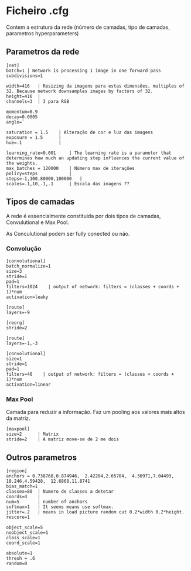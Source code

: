 # Ficheiro .cfg

Contem a estrutura da rede (número de camadas, tipo de camadas, parametros hyperparameters)

## Parametros da rede

```
[net]
batch=1 | Network is processing 1 image in one forward pass
subdivisions=1
```

```
width=416   | Resizing da imagens para estas dimensões, multiples of 32. Because network downsamples images by factors of 32.
height=416  |
channels=3  | 3 para RGB
```

```
momentum=0.9 
decay=0.0005
angle=`
```

```
saturation = 1.5    | Alteração de cor e luz das imagens
exposure = 1.5      |
hue=.1              |
```

```
learning_rate=0.001     | The learning rate is a parameter that determines how much an updating step influences the current value of the weights.
max_batches = 120000    | Número max de iterações
policy=steps            |
steps=-1,100,80000,100000   |
scales=.1,10,.1,.1      | Escala das imagens ??
``` 

## Tipos de camadas

A rede é essencialmente constituida por dois tipos de camadas, Convulutional e Max Pool.

As Conculutional podem ser fully conected ou não. 

### Convolução

```
[convolutional]
batch_normalize=1
size=3
stride=1
pad=1
filters=1024    | output of network: filters = (classes + coords + 1)*num
activation=leaky

[route]
layers=-9

[reorg]
stride=2

[route]
layers=-1,-3

[convolutional]
size=1
stride=1
pad=1
filters=40    | output of network: filters = (classes + coords + 1)*num
activation=linear
```

### Max Pool
Camada para reduzir a informação. Faz um pooling aos valores mais altos da matriz.
```
[maxpool]
size=2      | Matrix
stride=2    | A matriz move-se de 2 me dois
```

## Outros parametros

```
[region]
anchors = 0.738768,0.874946,  2.42204,2.65704,  4.30971,7.04493,  10.246,4.59428,  12.6868,11.8741
bias_match=1
classes=80  | Numero de classes a detetar
coords=4    |
num=5       | number of anchors
softmax=1   | It seems means use softmax.
jitter=.2   | means in load picture random cut 0.2*width 0.2*height.
rescore=1

object_scale=5
noobject_scale=1
class_scale=1
coord_scale=1

absolute=1
thresh = .6
random=0
```

